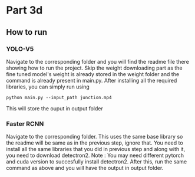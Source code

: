 # Part 3d
## How to run
### YOLO-V5 
Navigate to the corresponding folder and you will find the readme file there showing how to run the project. Skip the weight downloading part as the fine tuned model's weight is already stored in the weight folder and the command is already present in main.py. 
After installing all the required libraries, you can simply run using 
```
python main.py --input_path junction.mp4
```
This will store the ouput in output folder

### Faster RCNN
Navigate to the corresponding folder. This uses the same base library so the readme will be same as in the previous step, ignore that. You need to install all the same libraries that you did in previous step and along with it, you need to download detectron2. 
Note : You may need different pytorch and cuda version to succesfully install detectron2. After this, run the same command as above and you will have the output in output folder.
